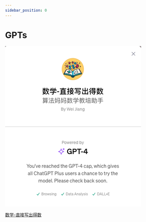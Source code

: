 ```yaml
---
sidebar_position: 0
---
```


# GPTs

![GPT Mouth Compute](./img/GPT.Math.Mouth.Compute.png)

[数学-直接写出得数](https://chat.openai.com/g/g-Ozh1IstOG-shu-xue-zhi-jie-xie-chu-de-shu)